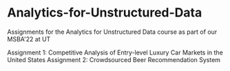 # Analytics-for-Unstructured-Data
Assignments for the Analytics for Unstructured Data course as part of our MSBA'22 at UT

Assignment 1: Competitive Analysis of Entry-level Luxury Car Markets in the United States
Assignment 2: Crowdsourced Beer Recommendation System
